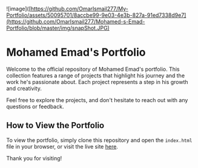 ![image]([https://github.com/OmarIsmail277/My-Portfolio/assets/50095701/8accbe99-9e03-4e3b-827a-91ed7338d9e7](https://github.com/OmarIsmail277/Mohamed-s-Emad-Portfolio/blob/master/img/snapShot.JPG)
# Mohamed Emad's Portfolio

Welcome to the official repository of Mohamed Emad's portfolio. This collection features a range of projects that highlight his journey and the work he's passionate about. Each project represents a step in his growth and creativity.

Feel free to explore the projects, and don't hesitate to reach out with any questions or feedback.

## How to View the Portfolio

To view the portfolio, simply clone this repository and open the `index.html` file in your browser, or visit the live site [here](#).

Thank you for visiting!

